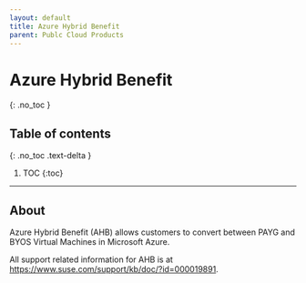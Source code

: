 ```yaml
---
layout: default
title: Azure Hybrid Benefit
parent: Publc Cloud Products
---
```


# Azure Hybrid Benefit

{: .no_toc }

## Table of contents

{: .no_toc .text-delta }

1. TOC
{:toc}

---

## About

Azure Hybrid Benefit (AHB) allows customers to convert between PAYG and BYOS Virtual Machines in Microsoft Azure.

All support related information for AHB is at <https://www.suse.com/support/kb/doc/?id=000019891>.
